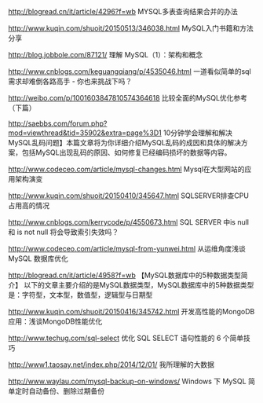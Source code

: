 http://blogread.cn/it/article/4296?f=wb
MYSQL多表查询结果合并的办法

http://www.kuqin.com/shuoit/20150513/346038.html
MySQL入门书籍和方法分享

http://blog.jobbole.com/87121/
理解 MySQL（1）：架构和概念

http://www.cnblogs.com/keguangqiang/p/4535046.html
一道看似简单的sql需求却难倒各路高手 - 你也来挑战下吗？

http://weibo.com/p/1001603847810574364618
比较全面的MySQL优化参考（下篇）

http://saebbs.com/forum.php?mod=viewthread&tid=35902&extra=page%3D1
10分钟学会理解和解决MySQL乱码问题】本篇文章将为你详细介绍MySQL乱码的成因和具体的解决方案，包括MySQL出现乱码的原因、如何修复已经编码损坏的数据等内容。

http://www.codeceo.com/article/mysql-changes.html
Mysql在大型网站的应用架构演变

http://www.kuqin.com/shuoit/20150410/345647.html
SQLSERVER排查CPU占用高的情况

http://www.cnblogs.com/kerrycode/p/4550673.html
SQL SERVER 中is null 和 is not null 将会导致索引失效吗？

http://www.codeceo.com/article/mysql-from-yunwei.html
从运维角度浅谈 MySQL 数据库优化

http://blogread.cn/it/article/4958?f=wb
【MySQL数据库中的5种数据类型简介】 以下的文章主要介绍的是MySQL数据类型，MySQL数据库中的5种数据类型是：字符型，文本型，数值型，逻辑型与日期型

http://www.kuqin.com/shuoit/20150416/345742.html
开发高性能的MongoDB应用：浅谈MongoDB性能优化

http://www.techug.com/sql-select
优化 SQL SELECT 语句性能的 6 个简单技巧

http://www1.taosay.net/index.php/2014/12/01/
我所理解的大数据

http://www.waylau.com/mysql-backup-on-windows/
Windows 下 MySQL 简单定时自动备份、删除过期备份
